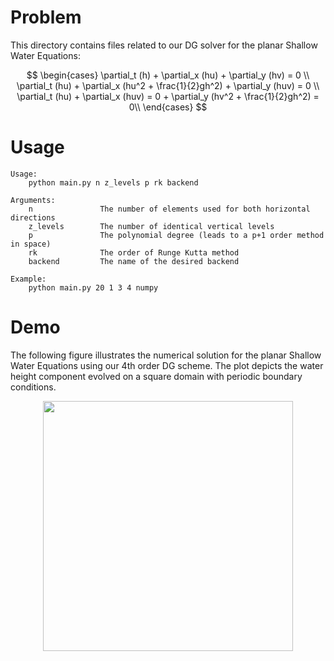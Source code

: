 # Problem
This directory contains files related to our DG solver for the planar Shallow Water Equations:

$$
\begin{cases}
    \partial_t (h) + \partial_x (hu) + \partial_y (hv) = 0 \\
    \partial_t (hu) + \partial_x (hu^2 + \frac{1}{2}gh^2) + \partial_y (huv) = 0 \\
     \partial_t (hu) + \partial_x (huv) = 0  + \partial_y (hv^2 + \frac{1}{2}gh^2) = 0\\
\end{cases}   
$$

# Usage
```
Usage:
    python main.py n z_levels p rk backend
  
Arguments:
    n               The number of elements used for both horizontal directions
    z_levels        The number of identical vertical levels
    p               The polynomial degree (leads to a p+1 order method in space)
    rk              The order of Runge Kutta method
    backend         The name of the desired backend
  
Example:
    python main.py 20 1 3 4 numpy
```


# Demo
The following figure illustrates the numerical solution for the planar Shallow Water Equations using our 4th order DG scheme.
The plot depicts the water height component evolved on a square domain with periodic boundary conditions.

<p align="center">
  <img width=400 src="https://user-images.githubusercontent.com/58524567/183141418-8cd5be6e-aaff-4640-9097-de5c85f6ca86.gif">
</p>

